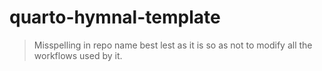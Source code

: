 # quarto-hymnal-template

> Misspelling in repo name best lest as it is so as not to modify all the workflows used by it.
